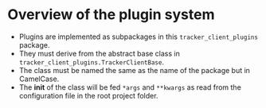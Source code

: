 # Overview of the plugin system

* Plugins are implemented as subpackages in this `tracker_client_plugins` package.  
* They must derive from the abstract base class in `tracker_client_plugins.TrackerClientBase`.  
* The class must be named the same as the name of the package but in CamelCase.  
* The __init__ of the class will be fed `*args` and `**kwargs` as read from the configuration file in the root project folder.  
